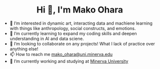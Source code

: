 <h1 align="center">Hi 👋, I'm Mako Ohara</h1>

- 👀 I’m interested in dynamic art, interacting data and machiene learning with things like anthropology, social constructs, and emotions. 
- 🌱 I’m currently learning to expand my coding skills and deepen understanding in AI and data sciene. 
- 💞️ I’m looking to collaborate on any projects! What I lack of practice over anything else!
- 📫 How to reach me mako_ohara@uni.minerva.edu
- 🔭 I’m currently working and studying at [Minerva University](https://www.minerva.edu/)
